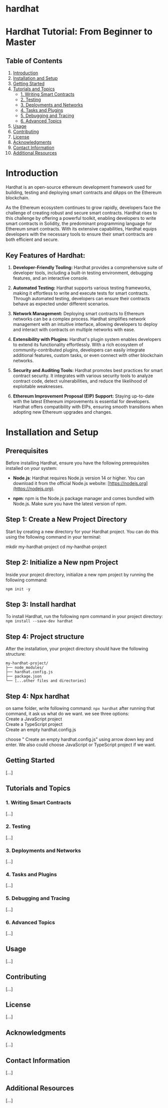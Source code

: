 # hardhat
# Hardhat Tutorial: From Beginner to Master

## Table of Contents

1. [Introduction](#introduction)
2. [Installation and Setup](#installation-and-setup)
3. [Getting Started](#getting-started)
4. [Tutorials and Topics](#tutorials-and-topics)
    - [1. Writing Smart Contracts](#writing-smart-contracts)
    - [2. Testing](#testing)
    - [3. Deployments and Networks](#deployments-and-networks)
    - [4. Tasks and Plugins](#tasks-and-plugins)
    - [5. Debugging and Tracing](#debugging-and-tracing)
    - [6. Advanced Topics](#advanced-topics)
5. [Usage](#usage)
6. [Contributing](#contributing)
7. [License](#license)
8. [Acknowledgments](#acknowledgments)
9. [Contact Information](#contact-information)
10. [Additional Resources](#additional-resources)

# Introduction

Hardhat is an open-source ethereum development framework used for building, testing and deploying smart contracts and dApps on the Ethereum blockchain.

As the Ethereum ecosystem continues to grow rapidly, developers face the challenge of creating robust and secure smart contracts. Hardhat rises to this challenge by offering a powerful toolkit, enabling developers to write smart contracts in Solidity, the predominant programming language for Ethereum smart contracts. With its extensive capabilities, Hardhat equips developers with the necessary tools to ensure their smart contracts are both efficient and secure.

## Key Features of Hardhat:

1. **Developer-Friendly Tooling:** Hardhat provides a comprehensive suite of developer tools, including a built-in testing environment, debugging features, and an interactive console. 

2. **Automated Testing:**  Hardhat supports various testing frameworks, making it effortless to write and execute tests for smart contracts. Through automated testing, developers can ensure their contracts behave as expected under different scenarios.

3. **Network Management:** Deploying smart contracts to Ethereum networks can be a complex process. Hardhat simplifies network management with an intuitive interface, allowing developers to deploy and interact with contracts on multiple networks with ease.

4. **Extensibility with Plugins:** Hardhat's plugin system enables developers to extend its functionality effortlessly. With a rich ecosystem of community-contributed plugins, developers can easily integrate additional features, custom tasks, or even connect with other blockchain networks.

5. **Security and Auditing Tools:** Hardhat promotes best practices for smart contract security. It integrates with various security tools to analyze contract code, detect vulnerabilities, and reduce the likelihood of exploitable weaknesses.

6. **Ethereum Improvement Proposal (EIP) Support:** Staying up-to-date with the latest Ethereum improvements is essential for developers. Hardhat offers compatibility with EIPs, ensuring smooth transitions when adopting new Ethereum upgrades and changes.

# Installation and Setup

## Prerequisites

Before installing Hardhat, ensure you have the following prerequisites installed on your system:

- **Node.js**: Hardhat requires Node.js version 14 or higher. You can download it from the official Node.js website: [https://nodejs.org](https://nodejs.org).

- **npm**: npm is the Node.js package manager and comes bundled with Node.js. Make sure you have the latest version of npm.

## Step 1: Create a New Project Directory

Start by creating a new directory for your Hardhat project. You can do this using the following command in your terminal:

mkdir my-hardhat-project
cd my-hardhat-project

## Step 2:  Initialize a New npm Project

Inside your project directory, initialize a new npm project by running the following command:

`npm init -y `

## Step 3:  Install hardhat

To install Hardhat, run the following npm command in your project directory:
`npm install --save-dev hardhat`

## Step 4: Project structure 

After the installation, your project directory should have the following structure:
```
my-hardhat-project/
├── node_modules/
├── hardhat.config.js
├── package.json
└── [...other files and directories]

```
## Step 4:  Npx hardhat

on same folder, write following command:
`npx hardhat`
after running that command, it ask us what do we want. we see three options:   
 Create a JavaScript project    
 Create a TypeScript project     
 Create an empty hardhat.config.js

 choose " Create an empty hardhat.config.js" using arrow down key and enter. 
 We also could choose JavaScript or TypeScript project if we want.
 
## Getting Started

[...]

## Tutorials and Topics

### 1. Writing Smart Contracts

[...]

### 2. Testing

[...]

### 3. Deployments and Networks

[...]

### 4. Tasks and Plugins

[...]

### 5. Debugging and Tracing

[...]

### 6. Advanced Topics

[...]

## Usage

[...]

## Contributing

[...]

## License

[...]

## Acknowledgments

[...]

## Contact Information

[...]

## Additional Resources

[...]
